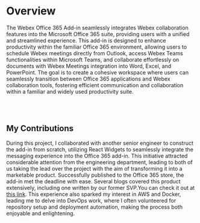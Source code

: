 # Overview

The Webex Office 365 Add-in seamlessly integrates Webex collaboration features into the Microsoft Office 365 suite, providing users with a unified and streamlined experience. This add-in is designed to enhance productivity within the familiar Office 365 environment, allowing users to schedule Webex meetings directly from Outlook, access Webex Teams functionalities within Microsoft Teams, and collaborate effortlessly on documents with Webex Meetings integration into Word, Excel, and PowerPoint. The goal is to create a cohesive workspace where users can seamlessly transition between Office 365 applications and Webex collaboration tools, fostering efficient communication and collaboration within a familiar and widely used productivity suite.

<br />
<br />

## My Contributions

During this project, I collaborated with another senior engineer to construct the add-in from scratch, utilizing React Widgets to seamlessly integrate the messaging experience into the Office 365 add-in. This initiative attracted considerable attention from the engineering department, leading to both of us taking the lead over the project with the aim of transforming it into a marketable product. Successfully published to the Office 365 store, the add-in met the deadline with ease. Several blogs covered this product extensively, including one written by our former SVP.You can check it out at [this link](https://blogs.cisco.com/collaboration/file-storage-and-sharing). This experience also sparked my interest in AWS and Docker, leading me to delve into DevOps work, where I often volunteered for repository setup and deployment automation, making the process both enjoyable and enlightening.
